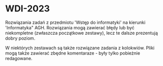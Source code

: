 # WDI-2023
Rozwiązania zadań z przedmiotu 'Wstęp do informatyki' na kierunki 'Informatyka" AGH.
Rozwiązania mogą zawierać błędy lub być niekompletne (zwłaszcza początkowe zestawy), lecz te dalsze prezentują dobry poziom. 

W niektórych zestawach są także rozwiązane zadania z kolokwiów. 
Pliki mogą także zawierać zbędne komentaraze - były tylko pobieżnie redagowane. 
